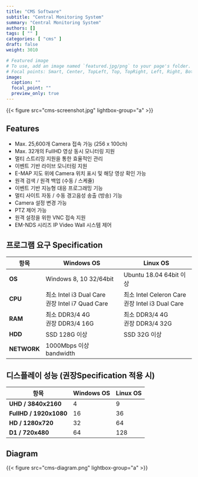 ```yaml
---
title: "CMS Software"
subtitle: "Central Monitoring System"
summary: "Central Monitoring System"
authors: []
tags: [ "" ]
categories: [ "cms" ]
draft: false
weight: 3010

# Featured image
# To use, add an image named `featured.jpg/png` to your page's folder.
# Focal points: Smart, Center, TopLeft, Top, TopRight, Left, Right, BottomLeft, Bottom, BottomRight.
image:
  caption: ""
  focal_point: ""
  preview_only: true
---
```


<div class="container">
<div class="row justify-content-center">
<div class="col-sm-10">

{{< figure src="cms-screenshot.jpg" lightbox-group="a" >}}

</div>
</div>
</div>

## Features

- Max. 25,600개 Camera 접속 가능 (256 x 100ch)
- Max. 32개의 FullHD 영상 동시 모니터링 지원
- 멀티 스트리밍 지원을 통한 효율적인 관리
- 이벤트 기반 라이브 모니터링 지원
- E-MAP 지도 위에 Camera 위치 표시 및 해당 영상 확인 가능
- 원격 검색 / 원격 백업 (수동 / 스케쥴)
- 이벤트 기반 지능형 대응 프로그래밍 기능
- 멀티 사이트 자동 / 수동 경고음성 송출 (방송) 기능
- Camera 설정 변경 가능
- PTZ 제어 가능
- 원격 설정을 위한 VNC 접속 지원
- EM-NDS 시리즈 IP Video Wall 시스템 제어

<div class="container">
<div class="row justify-content-center">
<div class="col-sm-6 pl-0">

## 프로그램 요구 Specification

항목 | Windows OS | Linux OS
-----|------------|---------
**OS** | Windows 8, 10 32/64bit | Ubuntu 18.04 64bit 이상
**CPU** | 최소 Intel i3 Dual Care<br>권장 Intel i7 Quad Care | 최소 Intel Celeron Care<br>권장 Intel i3 Dual Care
**RAM** | 최소 DDR3/4 4G<br>권장 DDR3/4 16G | 최소 DDR3/4 4G<br>권장 DDR3/4 32G
**HDD** | SSD 128G 이상 | SSD 32G 이상
**NETWORK** | 1000Mbps 이상 bandwidth

</div>
<div class="col-sm-6 pl-0">

## 디스플레이 성능 (권장Specification 적용 시)

항목 | Windows OS | Linux OS
-----|------------|---------
**UHD / 3840x2160** | 4 | 9
**FullHD / 1920x1080** | 16 | 36
**HD / 1280x720** | 32 | 64
**D1 / 720x480** | 64 | 128

</div>
</div>
</div>

## Diagram

{{< figure src="cms-diagram.png" lightbox-group="a" >}}
